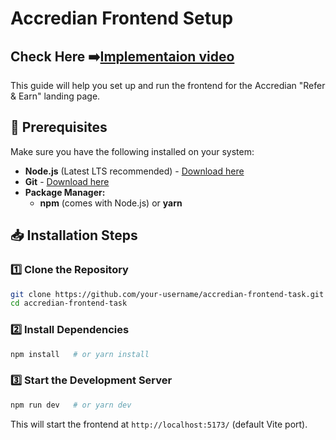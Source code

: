 # Accredian Frontend Setup

## **Check Here** ➡️[Implementaion video](https://drive.google.com/file/d/1p7gUYv2x6NJoL6DCpx8p43XhhbuzB9JQ/view?usp=sharing)

This guide will help you set up and run the frontend for the Accredian "Refer & Earn" landing page.

## 🚀 Prerequisites

Make sure you have the following installed on your system:

- **Node.js** (Latest LTS recommended) - [Download here](https://nodejs.org/)
- **Git** - [Download here](https://git-scm.com/)
- **Package Manager:**
  - **npm** (comes with Node.js) or **yarn**

## 📥 Installation Steps

### 1️⃣ Clone the Repository
```bash
git clone https://github.com/your-username/accredian-frontend-task.git
cd accredian-frontend-task
```

### 2️⃣ Install Dependencies
```bash
npm install   # or yarn install
```

### 3️⃣ Start the Development Server
```bash
npm run dev   # or yarn dev
```
This will start the frontend at `http://localhost:5173/` (default Vite port).

